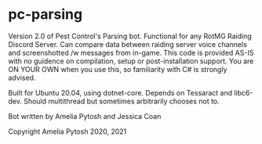 # pc-parsing
Version 2.0 of Pest Control's Parsing bot. Functional for any RotMG Raiding Discord Server. Can compare data between raiding server voice channels and screenshotted /w messages from in-game.  This code is provided AS-IS with no guidence on compilation, setup or post-installation support. You are ON YOUR OWN when you use this, so familiarity with C# is strongly advised.

Built for Ubuntu 20.04, using dotnet-core.  Depends on Tessaract and libc6-dev. Should multithread but sometimes arbitrarily chooses not to.

Bot written by Amelia Pytosh and Jessica Coan

Copyright Amelia Pytosh 2020, 2021

